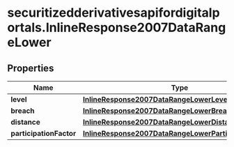 # securitizedderivativesapifordigitalportals.InlineResponse2007DataRangeLower

## Properties

Name | Type | Description | Notes
------------ | ------------- | ------------- | -------------
**level** | [**InlineResponse2007DataRangeLowerLevel**](InlineResponse2007DataRangeLowerLevel.md) |  | [optional] 
**breach** | [**InlineResponse2007DataRangeLowerBreach**](InlineResponse2007DataRangeLowerBreach.md) |  | [optional] 
**distance** | [**InlineResponse2007DataRangeLowerDistance**](InlineResponse2007DataRangeLowerDistance.md) |  | [optional] 
**participationFactor** | [**InlineResponse2007DataRangeLowerParticipationFactor**](InlineResponse2007DataRangeLowerParticipationFactor.md) |  | [optional] 


